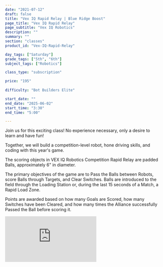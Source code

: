 ```yaml
---
date: "2021-07-12"
draft: false
title: "Vex IQ Rapid Relay | Blue Ridge Boost"
page_title: "Vex IQ Rapid Relay"
page_subtitle: "Vex IQ Robotics"
description: ""
summary: ""
section: "classes"
product_id: "Vex-IQ-Rapid-Relay"

day_tags: ["Saturday"]
grade_tags: ["5th", "6th"]
subject_tags: ["Robotics"]

class_type: "subscription"

price: "195"
  
difficulty: "Bot Builders Elite"

start_date: ""
end_date: "2025-06-02"
start_time: "3:30"
end_time: "5:00"

---
```


Join us for this exciting class! No experience necessary, only a desire to learn and have fun!

Together, we will build a competition-level robot, hone driving skills, and coding with this year's game.

The scoring objects in VEX IQ Robotics Competition Rapid Relay are padded Balls, approximately 6" in diameter.

The primary objectives of the game are to Pass the Balls between Robots, score Balls through Targets, and Clear Switches. Balls are introduced to the field through the Loading Station or, during the last 15 seconds of a Match, a Rapid Load Zone.

Points are awarded based on how many Goals are Scored, how many Switches have been Cleared, and how many times the Alliance successfully Passed the Ball before scoring it. 

<iframe src="https://www.youtube.com/watch?v=aa0B7kNHpg" frameborder="0" allowfullscreen></iframe>

